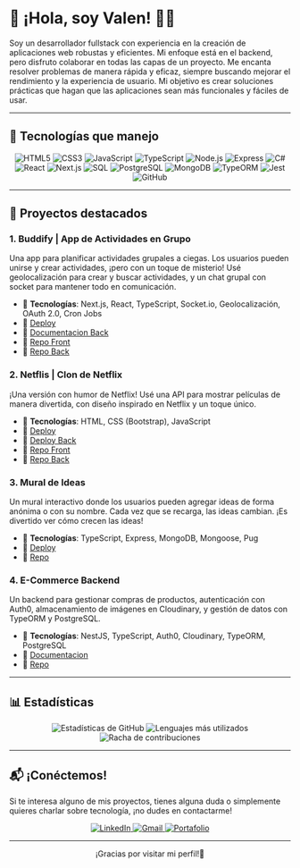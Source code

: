 # 👋 ¡Hola, soy Valen! 👨‍💻

Soy un desarrollador fullstack con experiencia en la creación de aplicaciones web robustas y eficientes. Mi enfoque está en el backend, pero disfruto colaborar en todas las capas de un proyecto. Me encanta resolver problemas de manera rápida y eficaz, siempre buscando mejorar el rendimiento y la experiencia de usuario. Mi objetivo es crear soluciones prácticas que hagan que las aplicaciones sean más funcionales y fáciles de usar.

---

## 🔧 Tecnologías que manejo

<p align="center">
  <img src="https://img.shields.io/badge/HTML-E34F26?style=for-the-badge&logo=html5&logoColor=white" alt="HTML5" />
  <img src="https://img.shields.io/badge/CSS-1572B6?style=for-the-badge&logo=css3&logoColor=white" alt="CSS3" />
  <img src="https://img.shields.io/badge/JavaScript-F7DF1E?style=for-the-badge&logo=javascript&logoColor=black" alt="JavaScript" />
  <img src="https://img.shields.io/badge/TypeScript-3178C6?style=for-the-badge&logo=typescript&logoColor=white" alt="TypeScript" />
  <img src="https://img.shields.io/badge/Node.js-339933?style=for-the-badge&logo=nodedotjs&logoColor=white" alt="Node.js" />
  <img src="https://img.shields.io/badge/Express-000000?style=for-the-badge&logo=express&logoColor=white" alt="Express" />
  <img src="https://img.shields.io/badge/C%23-239120?style=for-the-badge&logo=csharp&logoColor=white" alt="C#" />
  <img src="https://img.shields.io/badge/React-61DAFB?style=for-the-badge&logo=react&logoColor=black" alt="React" />
  <img src="https://img.shields.io/badge/Next.js-000000?style=for-the-badge&logo=next.js&logoColor=white" alt="Next.js" />
  <img src="https://img.shields.io/badge/SQL-003B57?style=for-the-badge&logo=postgresql&logoColor=white" alt="SQL" />
  <img src="https://img.shields.io/badge/PostgreSQL-336791?style=for-the-badge&logo=postgresql&logoColor=white" alt="PostgreSQL" />
  <img src="https://img.shields.io/badge/MongoDB-47A248?style=for-the-badge&logo=mongodb&logoColor=white" alt="MongoDB" />
  <img src="https://img.shields.io/badge/TypeORM-563D7C?style=for-the-badge&logo=typeorm&logoColor=white" alt="TypeORM" />
  <img src="https://img.shields.io/badge/Jest-C21325?style=for-the-badge&logo=jest&logoColor=white" alt="Jest" />
  <img src="https://img.shields.io/badge/GitHub-181717?style=for-the-badge&logo=github&logoColor=white" alt="GitHub" />
</p>

---

## 🚀 Proyectos destacados

### 1. **Buddify | App de Actividades en Grupo**
Una app para planificar actividades grupales a ciegas. Los usuarios pueden unirse y crear actividades, ¡pero con un toque de misterio! Usé geolocalización para crear y buscar actividades, y un chat grupal con socket para mantener todo en comunicación.

- 🔧 **Tecnologías**: Next.js, React, TypeScript, Socket.io, Geolocalización, OAuth 2.0, Cron Jobs  
- 🔗 [Deploy](https://buddifytest.vercel.app)
- 🔗 [Documentacion Back](https://buddify-api-ju0h.onrender.com/api)
- 🔗 [Repo Front](https://github.com/chi-bosio/Buddify)
- 🔗 [Repo Back](https://github.com/chi-bosio/Buddify_API)


### 2. **Netflis | Clon de Netflix**
¡Una versión con humor de Netflix! Usé una API para mostrar películas de manera divertida, con diseño inspirado en Netflix y un toque único.

- 🔧 **Tecnologías**: HTML, CSS (Bootstrap), JavaScript  
- 🔗 [Deploy](https://nelsonvalentingarrodadan.github.io/Netflis/index.html)
- 🔗 [Deploy Back](https://netflisapi.onrender.com/movies)
- 🔗 [Repo Front](https://github.com/NelsonValentinGarroDadan/Netflis)
- 🔗 [Repo Back](https://github.com/NelsonValentinGarroDadan/NetflisAPI)


### 3. **Mural de Ideas**
Un mural interactivo donde los usuarios pueden agregar ideas de forma anónima o con su nombre. Cada vez que se recarga, las ideas cambian. ¡Es divertido ver cómo crecen las ideas!

- 🔧 **Tecnologías**: TypeScript, Express, MongoDB, Mongoose, Pug  
- 🔗 [Deploy](https://ideas-633x.onrender.com/ideas)
- 🔗 [Repo](https://github.com/NelsonValentinGarroDadan/ideas)


### 4. **E-Commerce Backend**
Un backend para gestionar compras de productos, autenticación con Auth0, almacenamiento de imágenes en Cloudinary, y gestión de datos con TypeORM y PostgreSQL.

- 🔧 **Tecnologías**: NestJS, TypeScript, Auth0, Cloudinary, TypeORM, PostgreSQL  
- 🔗 [Documentacion](https://ecommerce-peh6.onrender.com/api)
- 🔗 [Repo](https://github.com/NelsonValentinGarroDadan/backend-ecommerce)

---
## 📊 Estadísticas

<p align="center">
  <img src="https://github-readme-stats.vercel.app/api?username=NelsonValentinGarroDadan&show_icons=true&hide_title=true&count_private=true&hide=prs&theme=radical" alt="Estadísticas de GitHub" />
  <img src="https://github-readme-stats.vercel.app/api/top-langs/?username=NelsonValentinGarroDadan&layout=compact&hide_title=true&theme=radical" alt="Lenguajes más utilizados" />
  <img src="https://github-readme-streak-stats.herokuapp.com/?user=NelsonValentinGarroDadan&theme=radical" alt="Racha de contribuciones" />
</p>



---
## 📬 ¡Conéctemos!

Si te interesa alguno de mis proyectos, tienes alguna duda o simplemente quieres charlar sobre tecnología, ¡no dudes en contactarme!

<div align="center">
  <a href="https://www.linkedin.com/in/valentín-garro">
    <img src="https://img.shields.io/badge/LinkedIn-%230A66C2?style=for-the-badge&logo=linkedin&logoColor=white" alt="LinkedIn" />
  </a>
  <a href="mailto:nelsonvgarrodadan@gmail.com">
    <img src="https://img.shields.io/badge/Email-%23EA4335?style=for-the-badge&logo=gmail&logoColor=white" alt="Gmail" />
  </a>
  <a href="https://nelsonvalentingarrodadan.github.io/Portafolio/build/">
    <img src="https://img.shields.io/badge/Portafolio-%230A0A0A?style=for-the-badge&logo=internet-explorer&logoColor=white&label=%F0%9F%90%A7%20Portafolio" alt="Portafolio" />
  </a>
</div>




---
<p align="center">¡Gracias por visitar mi perfil!🐧</p>
